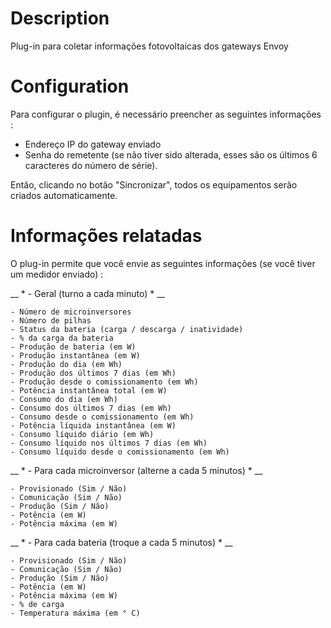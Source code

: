 Description
===

Plug-in para coletar informações fotovoltaicas dos gateways Envoy

Configuration
===

Para configurar o plugin, é necessário preencher as seguintes informações :

- Endereço IP do gateway enviado
- Senha do remetente (se não tiver sido alterada, esses são os últimos 6 caracteres do número de série).

Então, clicando no botão "Sincronizar", todos os equipamentos serão criados automaticamente.

Informações relatadas
===

O plug-in permite que você envie as seguintes informações (se você tiver um medidor enviado) :

__ * - Geral (turno a cada minuto) * __

    - Número de microinversores
    - Número de pilhas
    - Status da bateria (carga / descarga / inatividade)
    - % da carga da bateria
    - Produção de bateria (em W)
    - Produção instantânea (em W)
    - Produção do dia (em Wh)
    - Produção dos últimos 7 dias (em Wh)
    - Produção desde o comissionamento (em Wh)
    - Potência instantânea total (em W)
    - Consumo do dia (em Wh)
    - Consumo dos últimos 7 dias (em Wh)
    - Consumo desde o comissionamento (em Wh)
    - Potência líquida instantânea (em W)
    - Consumo líquido diário (em Wh)
    - Consumo líquido nos últimos 7 dias (em Wh)
    - Consumo líquido desde o comissionamento (em Wh)

  __ * - Para cada microinversor (alterne a cada 5 minutos) * __

    - Provisionado (Sim / Não)
    - Comunicação (Sim / Não)
    - Produção (Sim / Não)
    - Potência (em W)
    - Potência máxima (em W)

  __ * - Para cada bateria (troque a cada 5 minutos) * __

    - Provisionado (Sim / Não)
    - Comunicação (Sim / Não)
    - Produção (Sim / Não)
    - Potência (em W)
    - Potência máxima (em W)
    - % de carga
    - Temperatura máxima (em ° C)
